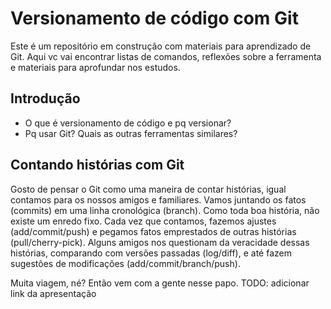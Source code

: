 
# Versionamento de código com Git

Este é um repositório em construção com materiais para aprendizado de Git.
Aqui vc vai encontrar listas de comandos, reflexões sobre a ferramenta e materiais para aprofundar nos estudos.


## Introdução
- O que é versionamento de código e pq versionar?
- Pq usar Git? Quais as outras ferramentas similares?


## Contando histórias com Git
Gosto de pensar o Git como uma maneira de contar histórias, igual contamos para os nossos amigos e familiares.
Vamos juntando os fatos (commits) em uma linha cronológica (branch). Como toda boa história, não existe um enredo fixo. Cada vez que contamos, fazemos ajustes (add/commit/push) e pegamos fatos emprestados de outras histórias (pull/cherry-pick).
Alguns amigos nos questionam da veracidade dessas histórias, comparando com versões passadas (log/diff), e até fazem sugestões de modificações (add/commit/branch/push).

Muita viagem, né? Então vem com a gente nesse papo.
TODO: adicionar link da apresentação